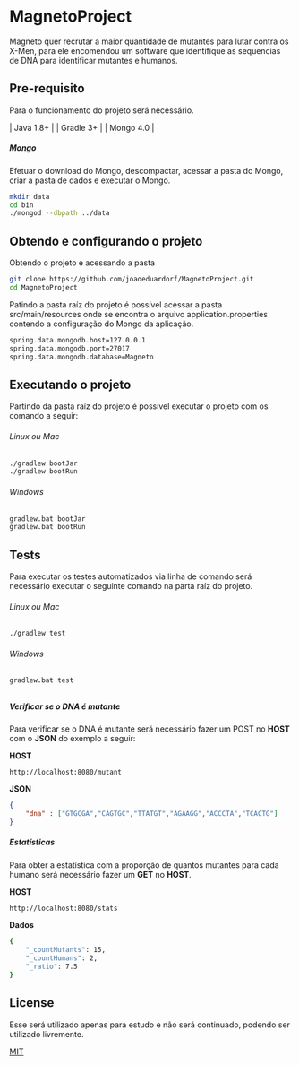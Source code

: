 # MagnetoProject

Magneto quer recrutar a maior quantidade de mutantes para lutar contra os X-Men, para ele encomendou um software que identifique as sequencias de DNA para identificar mutantes e humanos.

## Pre-requisito

Para o funcionamento do projeto será necessário.

| Java 1.8+ |
| Gradle 3+ |
| Mongo 4.0 |

##### Mongo

Efetuar o download do Mongo, descompactar, acessar a pasta do Mongo, criar a pasta de dados e executar o Mongo.

```bash
mkdir data
cd bin
./mongod --dbpath ../data
```

## Obtendo e configurando o projeto
Obtendo o projeto e acessando a pasta

```bash
git clone https://github.com/joaoeduardorf/MagnetoProject.git
cd MagnetoProject
```

Patindo a pasta raíz do projeto é possível acessar a pasta src/main/resources onde se encontra o arquivo application.properties contendo a configuração do Mongo da aplicação.

```bash
spring.data.mongodb.host=127.0.0.1
spring.data.mongodb.port=27017
spring.data.mongodb.database=Magneto
```
## Executando o projeto

Partindo da pasta raíz do projeto é possível executar o projeto com os comando a seguir:

###### Linux ou Mac
```bash
./gradlew bootJar
./gradlew bootRun
```

###### Windows
```bash
gradlew.bat bootJar
gradlew.bat bootRun
```

## Tests

Para executar os testes automatizados via linha de comando será necessário executar o seguinte comando na parta raíz do projeto.

###### Linux ou Mac

```bash
./gradlew test
```

###### Windows

```bash
gradlew.bat test
```

## 

##### Verificar se o DNA é mutante

Para verificar se o DNA é mutante será necessário fazer um POST no **HOST** com o **JSON** do exemplo a seguir:

**HOST**

```host
http://localhost:8080/mutant
```

**JSON**

```json
{
	"dna" : ["GTGCGA","CAGTGC","TTATGT","AGAAGG","ACCCTA","TCACTG"]
}
```



##### Estatísticas

Para obter a estatística com a proporção de quantos mutantes para cada humano será necessário fazer um **GET** no **HOST**.

**HOST**

```bash
http://localhost:8080/stats
```

**Dados**

```bash
{
    "_countMutants": 15,
    "_countHumans": 2,
    "_ratio": 7.5
}
```

## License

Esse será utilizado apenas para estudo e não será continuado, podendo ser utilizado livremente.

[MIT](https://choosealicense.com/licenses/mit/)